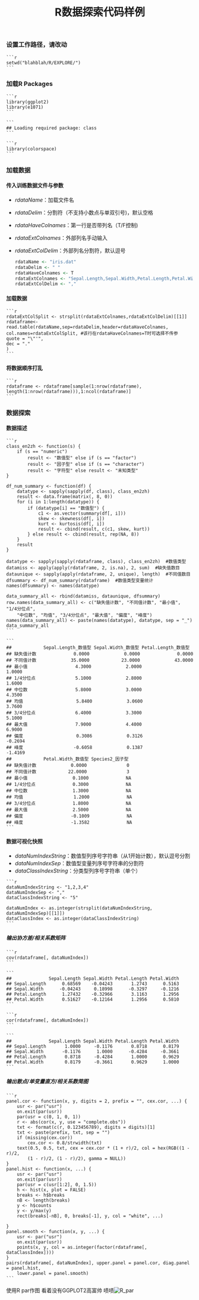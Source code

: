 ﻿---
title: R数据探索代码样例
layout: post
guid: urn:uuid:b87da13a-a4dd-402f-b06a-cef7eeee2d87
tags:
  - 数据探索
  - R
---

### 设置工作路径，请改动

    ```r
    setwd("blahblah/R/EXPLORE/")
    ```

### 加载R Packages

    ```r
    library(ggplot2)
    library(e1071)
    ```

    ```
    ## Loading required package: class
    ```

    ```r
    library(colorspace)
    ```

### 加载数据

#### 传入训练数据文件与参数
*   <em>rdataName</em>：加载文件名
*   <em>rdataDelim</em>：分割符（不支持小数点与单双引号)，默认空格
*   <em>rdataHaveColnames</em>：第一行是否带列名（T/F控制)
*   <em>rdataExtColnames</em>：外部列名手动输入
*   <em>rdataExtColDelim</em>：外部列名分割符，默认逗号

    ```r
    rdataName <- "iris.dat"
    rdataDelim <- " "
    rdataHaveColnames <- T
    rdataExtColnames <- "Sepal.Length,Sepal.Width,Petal.Length,Petal.Width,Species2"
    rdataExtColDelim <- ","
    ```

#### 加载数据

    ```r
    rdataExtColSplit <- strsplit(rdataExtColnames,rdataExtColDelim)[[1]]
    rdataframe<-read.table(rdataName,sep=rdataDelim,header=rdataHaveColnames,
    col.names=rdataExtColSplit, #该行在rdataHaveColnames=T时可选择不传参
    quote = "\"'",
    dec = "."
    )
    ```

#### 将数据顺序打乱

    ```r
    rdataframe <- rdataframe[sample(1:nrow(rdataframe), length(1:nrow(rdataframe))),1:ncol(rdataframe)]
    ```

### 数据探索

#### 数据描述

    ```r
    class_en2zh <- function(s) {
        if (s == "numeric") 
            result <- "数值型" else if (s == "factor") 
            result <- "因子型" else if (s == "character") 
            result <- "字符型" else result <- "未知类型"
    }
    
    df_num_summary <- function(df) {
        datatype <- sapply(sapply(df, class), class_en2zh)
        result <- data.frame(matrix(, 8, 0))
        for (i in 1:length(datatype)) {
            if (datatype[i] == "数值型") {
                c1 <- as.vector(summary(df[, i]))
                skew <- skewness(df[, i])
                kurt <- kurtosis(df[, i])
                result <- cbind(result, c(c1, skew, kurt))
            } else result <- cbind(result, rep(NA, 8))
        }
        result
    }
    
    datatype <- sapply(sapply(rdataframe, class), class_en2zh)  #数值类型
    datamiss <- apply(apply(rdataframe, 2, is.na), 2, sum)  #缺失值数目
    dataunique <- sapply(apply(rdataframe, 2, unique), length)  #不同值数目
    dfsummary <- df_num_summary(rdataframe)  #数值类型变量统计
    names(dfsummary) <- names(datatype)
    
    data_summary_all <- rbind(datamiss, dataunique, dfsummary)
    row.names(data_summary_all) <- c("缺失值计数", "不同值计数", "最小值", "1/4分位点", 
        "中位数", "均值", "3/4分位点", "最大值", "偏度", "峰度")
    names(data_summary_all) <- paste(names(datatype), datatype, sep = "_")
    data_summary_all
    ```

    ```
    ##            Sepal.Length_数值型 Sepal.Width_数值型 Petal.Length_数值型
    ## 缺失值计数              0.0000             0.0000              0.0000
    ## 不同值计数             35.0000            23.0000             43.0000
    ## 最小值                  4.3000             2.0000              1.0000
    ## 1/4分位点               5.1000             2.8000              1.6000
    ## 中位数                  5.8000             3.0000              4.3500
    ## 均值                    5.8400             3.0600              3.7600
    ## 3/4分位点               6.4000             3.3000              5.1000
    ## 最大值                  7.9000             4.4000              6.9000
    ## 偏度                    0.3086             0.3126             -0.2694
    ## 峰度                   -0.6058             0.1387             -1.4169
    ##            Petal.Width_数值型 Species2_因子型
    ## 缺失值计数             0.0000               0
    ## 不同值计数            22.0000               3
    ## 最小值                 0.1000              NA
    ## 1/4分位点              0.3000              NA
    ## 中位数                 1.3000              NA
    ## 均值                   1.2000              NA
    ## 3/4分位点              1.8000              NA
    ## 最大值                 2.5000              NA
    ## 偏度                  -0.1009              NA
    ## 峰度                  -1.3582              NA
    ```


#### 数据可视化快照
*    <em>dataNumIndexString</em>：数值型列序号字符串（从1开始计数），默认逗号分割
*    <em>dataNumIndexSep</em>：数值型变量列序号字符串的分割符
*    <em>dataClassIndexString</em>：分类型列序号字符串（单个）

    ```r
    dataNumIndexString <- "1,2,3,4"
    dataNumIndexSep <- ","
    dataClassIndexString <- "5"
    
    dataNumIndex <- as.integer(strsplit(dataNumIndexString, dataNumIndexSep)[[1]])
    dataClassIndex <- as.integer(dataClassIndexString)
    ```


##### 输出协方差/相关系数矩阵


    ```r
    cov(rdataframe[, dataNumIndex])
    ```

    ```
    ##              Sepal.Length Sepal.Width Petal.Length Petal.Width
    ## Sepal.Length      0.68569    -0.04243       1.2743      0.5163
    ## Sepal.Width      -0.04243     0.18998      -0.3297     -0.1216
    ## Petal.Length      1.27432    -0.32966       3.1163      1.2956
    ## Petal.Width       0.51627    -0.12164       1.2956      0.5810
    ```

    ```r
    cor(rdataframe[, dataNumIndex])
    ```

    ```
    ##              Sepal.Length Sepal.Width Petal.Length Petal.Width
    ## Sepal.Length       1.0000     -0.1176       0.8718      0.8179
    ## Sepal.Width       -0.1176      1.0000      -0.4284     -0.3661
    ## Petal.Length       0.8718     -0.4284       1.0000      0.9629
    ## Petal.Width        0.8179     -0.3661       0.9629      1.0000
    ```


##### 输出散点/单变量直方/相关系数简图


    ```r
    panel.cor <- function(x, y, digits = 2, prefix = "", cex.cor, ...) {
        usr <- par("usr")
        on.exit(par(usr))
        par(usr = c(0, 1, 0, 1))
        r <- abs(cor(x, y, use = "complete.obs"))
        txt <- format(c(r, 0.123456789), digits = digits)[1]
        txt <- paste(prefix, txt, sep = "")
        if (missing(cex.cor)) 
            cex.cor <- 0.8/strwidth(txt)
        text(0.5, 0.5, txt, cex = cex.cor * (1 + r)/2, col = hex(RGB((1 - r)/2, 
            (1 - r)/2, (1 - r)/2), gamma = NULL))
    }
    panel.hist <- function(x, ...) {
        usr <- par("usr")
        on.exit(par(usr))
        par(usr = c(usr[1:2], 0, 1.5))
        h <- hist(x, plot = FALSE)
        breaks <- h$breaks
        nB <- length(breaks)
        y <- h$counts
        y <- y/max(y)
        rect(breaks[-nB], 0, breaks[-1], y, col = "white", ...)
        
    }
    panel.smooth <- function(x, y, ...) {
        usr <- par("usr")
        on.exit(par(usr))
        points(x, y, col = as.integer(factor(rdataframe[, dataClassIndex])))
    }
    pairs(rdataframe[, dataNumIndex], upper.panel = panel.cor, diag.panel = panel.hist, 
        lower.panel = panel.smooth)
    ```

使用R par作图 看着没有GGPLOT2高富帅 啧啧![R_par](media/pic/2014-01-02/R_par1.png) 

